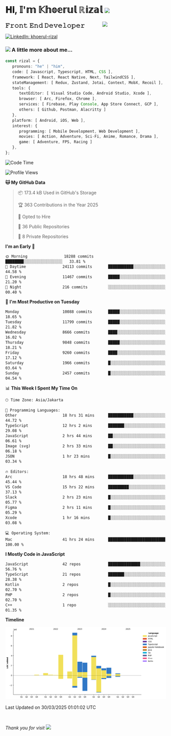 <h1> 𝐇𝐢, 𝕀'𝕞 𝕂𝕙𝕠𝕖𝕣𝕦𝕝 ℝ𝕚𝕫𝕒𝕝 <img src="https://media.giphy.com/media/mGcNjsfWAjY5AEZNw6/giphy.gif" width="50"></h1>
<img align='right' src="https://media.giphy.com/media/v1.Y2lkPTc5MGI3NjExOWI2ajR2NGJubzBsZHFuaHMwajRrcDNsNXJwOG8yb3F0NjhkNXF4OSZlcD12MV9pbnRlcm5hbF9naWZfYnlfaWQmY3Q9cw/fkZukR450RQ1qnGaq9/giphy.gif" width="200">
<strong style="font-size:20px;">𝙵𝚛𝚘𝚗𝚝 𝙴𝚗𝚍 𝙳𝚎𝚟𝚎𝚕𝚘𝚙𝚎𝚛</strong>
</p></em>

[![LinkedIn: khoerul-rizal](https://img.shields.io/badge/khoerul--rizal-blue?style=flat-square&logo=Linkedin&logoColor=white&link=https://www.linkedin.com/in/khoerul-rizal/)](https://www.linkedin.com/in/khoerul-rizal/)

### <img src="https://media.giphy.com/media/VgCDAzcKvsR6OM0uWg/giphy.gif" width="50"> A little more about me...

```typescript
const rizal = {
   pronouns: "he" | "him",
   code: [ Javascript, Typescript, HTML, CSS ],
   framework: [ React, React Native, Next, TailwindCSS ],
   stateManagement: [ Redux, Zustand, Jotai, Context, MobX, Recoil ],
   tools: {
      textEditor: [ Visual Studio Code, Android Studio, Xcode ],
      browser: [ Arc, Firefox, Chrome ],
      services: [ Firebase, Play Console, App Store Connect, GCP ],
      others: [ Github, Postman, Alacritty ]
   },
   platform: [ Android, iOS, Web ],
   interest: {
      programming: [ Mobile Development, Web Development ],
      movies: [ Action, Adventure, Sci-Fi, Anime, Romance, Drama ],
      game: [ Adventure, FPS, Racing ]
   },
};
```

<!--START_SECTION:waka-->
![Code Time](http://img.shields.io/badge/Code%20Time-2%2C441%20hrs%2041%20mins-blue)

![Profile Views](http://img.shields.io/badge/Profile%20Views-0-blue)

**🐱 My GitHub Data** 

> 📦 173.4 kB Used in GitHub's Storage 
 > 
> 🏆 363 Contributions in the Year 2025
 > 
> 💼 Opted to Hire
 > 
> 📜 36 Public Repositories 
 > 
> 🔑 8 Private Repositories 
 > 
**I'm an Early 🐤** 

```text
🌞 Morning                18288 commits       ████████░░░░░░░░░░░░░░░░░   33.81 % 
🌆 Daytime                24113 commits       ███████████░░░░░░░░░░░░░░   44.58 % 
🌃 Evening                11467 commits       █████░░░░░░░░░░░░░░░░░░░░   21.20 % 
🌙 Night                  216 commits         ░░░░░░░░░░░░░░░░░░░░░░░░░   00.40 % 
```
📅 **I'm Most Productive on Tuesday** 

```text
Monday                   10088 commits       █████░░░░░░░░░░░░░░░░░░░░   18.65 % 
Tuesday                  11799 commits       █████░░░░░░░░░░░░░░░░░░░░   21.82 % 
Wednesday                8666 commits        ████░░░░░░░░░░░░░░░░░░░░░   16.02 % 
Thursday                 9848 commits        █████░░░░░░░░░░░░░░░░░░░░   18.21 % 
Friday                   9260 commits        ████░░░░░░░░░░░░░░░░░░░░░   17.12 % 
Saturday                 1966 commits        █░░░░░░░░░░░░░░░░░░░░░░░░   03.64 % 
Sunday                   2457 commits        █░░░░░░░░░░░░░░░░░░░░░░░░   04.54 % 
```


📊 **This Week I Spent My Time On** 

```text
🕑︎ Time Zone: Asia/Jakarta

💬 Programming Languages: 
Other                    18 hrs 31 mins      ███████████░░░░░░░░░░░░░░   44.72 % 
TypeScript               12 hrs 2 mins       ███████░░░░░░░░░░░░░░░░░░   29.08 % 
JavaScript               2 hrs 44 mins       ██░░░░░░░░░░░░░░░░░░░░░░░   06.61 % 
Image (svg)              2 hrs 33 mins       ██░░░░░░░░░░░░░░░░░░░░░░░   06.18 % 
JSON                     1 hr 23 mins        █░░░░░░░░░░░░░░░░░░░░░░░░   03.34 % 

🔥 Editors: 
Arc                      18 hrs 48 mins      ███████████░░░░░░░░░░░░░░   45.44 % 
VS Code                  15 hrs 22 mins      █████████░░░░░░░░░░░░░░░░   37.13 % 
Slack                    2 hrs 23 mins       █░░░░░░░░░░░░░░░░░░░░░░░░   05.77 % 
Figma                    2 hrs 11 mins       █░░░░░░░░░░░░░░░░░░░░░░░░   05.29 % 
Xcode                    1 hr 16 mins        █░░░░░░░░░░░░░░░░░░░░░░░░   03.08 % 

💻 Operating System: 
Mac                      41 hrs 24 mins      █████████████████████████   100.00 % 
```

**I Mostly Code in JavaScript** 

```text
JavaScript               42 repos            ██████████████░░░░░░░░░░░   56.76 % 
TypeScript               21 repos            ███████░░░░░░░░░░░░░░░░░░   28.38 % 
Kotlin                   2 repos             █░░░░░░░░░░░░░░░░░░░░░░░░   02.70 % 
PHP                      2 repos             █░░░░░░░░░░░░░░░░░░░░░░░░   02.70 % 
C++                      1 repo              ░░░░░░░░░░░░░░░░░░░░░░░░░   01.35 % 
```



**Timeline**

![Lines of Code chart](https://raw.githubusercontent.com/khoerulrizal/khoerulrizal/main/assets/bar_graph.png)


 Last Updated on 30/03/2025 01:01:02 UTC
<!--END_SECTION:waka-->
</details>
<br/>

<em>Thank you for visit</em> <img src="https://media.giphy.com/media/v1.Y2lkPTc5MGI3NjExcHdvNm1qZWtjaGw0ZjdwM3Z3NnY2dHlueTVuODBta2FiY20wM2YybSZlcD12MV9pbnRlcm5hbF9naWZfYnlfaWQmY3Q9cw/tV25tpdKqdFa9x81k2/giphy.gif" width="40">
